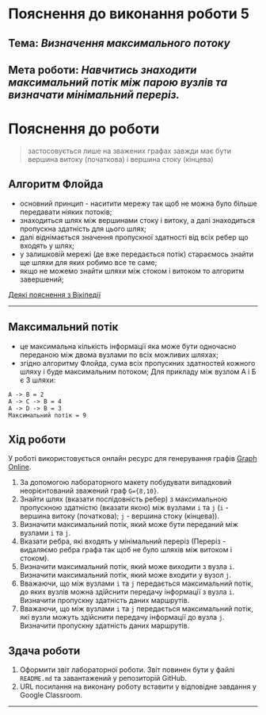 # Пояснення до виконання роботи 5
## Тема: _Визначення максимального потоку_
## Мета роботи: _Навчитись знаходити максимальний потік між парою вузлів та визначати мінімальний переріз._

# Пояснення до роботи
> застосовується лише на зважених графах
> завжди має бути вершина витоку (початкова) і вершина стоку (кінцева)

## Алгоритм Флойда
- основний принцип - наситити мережу так щоб не можна було більше передавати ніяких потоків;
- знаходиться шлях між вершинами стоку і витоку, а далі знаходиться пропускна здатність для цього шлях;
- далі віднімається значення пропускної здатності від всіх ребер що входять у шлях;
- у залишковій мережі (де вже передається потік) стараємось знайти ще шляхи для яких робимо все те саме;
- якщо не можемо знайти шляхи між стоком і витоком то алгоритм завершений;

[Деякі пояснення з Вікіпедії](https://uk.wikipedia.org/wiki/%D0%90%D0%BB%D0%B3%D0%BE%D1%80%D0%B8%D1%82%D0%BC_%D0%A4%D0%BB%D0%BE%D0%B9%D0%B4%D0%B0_%E2%80%94_%D0%92%D0%BE%D1%80%D1%88%D0%B5%D0%BB%D0%BB%D0%B0)

---

## Максимальний потік
- це максимальна кількість інформації яка може бути одночасно переданою між двома вузлами по всіх можливих шляхах;
- згідно алгоритму Флойда, сума всіх пропускних здатностей кожного шляху і буде максимальним потоком;
Для прикладу між вузлом А і Б є 3 шляхи:
```text
A -> B = 2
A -> C -> B = 4
A -> D -> B = 3
Максимальний потік = 9
```

## Хід роботи
У роботі використовується онлайн ресурс для генерування графів [Graph Online](https://graphonline.ru/).
1. За допомогою лабораторного макету побудувати випадковий неорієнтований зважений граф `G={8,10}`.
1. Знайти шлях (вказати послідовність ребер) з максимальною пропускною здатністю (вказати якою) між вузлами `i` та `j` (`i` - вершина витоку (початкова); `j` - вершина стоку (кінцева)). 
1. Визначити максимальний потік, який може бути переданий між вузлами `i` та `j`.
1. Вказати ребра, які входять у мінімальний переріз (Переріз - видаляємо ребра графа так щоб не було шляхів між витоком і стоком).
1. Визначити максимальний потік, який може виходити з вузла `i`. Визначити максимальний потік, який може входити у вузол `j`.
1. Вважаючи, що між вузлами `i` та `j` передається максимальний потік, до яких вузлів можна здійснити передачу інформації з вузла `і`. Визначити пропускну здатність даних маршрутів.
1. Вважаючи, що між вузлами `i` та `j` передається максимальний потік, які вузли можуть здійснити передачу інформації до вузла `j`. Визначити пропускну здатність даних маршрутів.

## Здача роботи
1. Оформити звіт лабораторної роботи. Звіт повинен бути у файлі `README.md` та завантажений у репозиторій GitHub.
1. URL посилання на виконану роботу вставити у відповідне завдання у Google Classroom.

---
